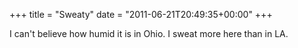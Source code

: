 +++
title = "Sweaty"
date = "2011-06-21T20:49:35+00:00"
+++

I can't believe how humid it is in Ohio.  I sweat more here than in LA.
			
